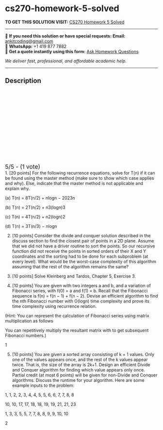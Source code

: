 # cs270-homework-5-solved
**TO GET THIS SOLUTION VISIT:** [CS270 Homework 5 Solved](https://www.ankitcodinghub.com/product/cs270-graded-problems-solved-2/)


---

📩 **If you need this solution or have special requests:** **Email:** ankitcoding@gmail.com  
📱 **WhatsApp:** +1 419 877 7882  
📄 **Get a quote instantly using this form:** [Ask Homework Questions](https://www.ankitcodinghub.com/services/ask-homework-questions/)

*We deliver fast, professional, and affordable academic help.*

---

<h2>Description</h2>



<div class="kk-star-ratings kksr-auto kksr-align-center kksr-valign-top" data-payload="{&quot;align&quot;:&quot;center&quot;,&quot;id&quot;:&quot;121464&quot;,&quot;slug&quot;:&quot;default&quot;,&quot;valign&quot;:&quot;top&quot;,&quot;ignore&quot;:&quot;&quot;,&quot;reference&quot;:&quot;auto&quot;,&quot;class&quot;:&quot;&quot;,&quot;count&quot;:&quot;1&quot;,&quot;legendonly&quot;:&quot;&quot;,&quot;readonly&quot;:&quot;&quot;,&quot;score&quot;:&quot;5&quot;,&quot;starsonly&quot;:&quot;&quot;,&quot;best&quot;:&quot;5&quot;,&quot;gap&quot;:&quot;4&quot;,&quot;greet&quot;:&quot;Rate this product&quot;,&quot;legend&quot;:&quot;5\/5 - (1 vote)&quot;,&quot;size&quot;:&quot;24&quot;,&quot;title&quot;:&quot;CS270 Homework 5 Solved&quot;,&quot;width&quot;:&quot;138&quot;,&quot;_legend&quot;:&quot;{score}\/{best} - ({count} {votes})&quot;,&quot;font_factor&quot;:&quot;1.25&quot;}">

<div class="kksr-stars">

<div class="kksr-stars-inactive">
            <div class="kksr-star" data-star="1" style="padding-right: 4px">


<div class="kksr-icon" style="width: 24px; height: 24px;"></div>
        </div>
            <div class="kksr-star" data-star="2" style="padding-right: 4px">


<div class="kksr-icon" style="width: 24px; height: 24px;"></div>
        </div>
            <div class="kksr-star" data-star="3" style="padding-right: 4px">


<div class="kksr-icon" style="width: 24px; height: 24px;"></div>
        </div>
            <div class="kksr-star" data-star="4" style="padding-right: 4px">


<div class="kksr-icon" style="width: 24px; height: 24px;"></div>
        </div>
            <div class="kksr-star" data-star="5" style="padding-right: 4px">


<div class="kksr-icon" style="width: 24px; height: 24px;"></div>
        </div>
    </div>

<div class="kksr-stars-active" style="width: 138px;">
            <div class="kksr-star" style="padding-right: 4px">


<div class="kksr-icon" style="width: 24px; height: 24px;"></div>
        </div>
            <div class="kksr-star" style="padding-right: 4px">


<div class="kksr-icon" style="width: 24px; height: 24px;"></div>
        </div>
            <div class="kksr-star" style="padding-right: 4px">


<div class="kksr-icon" style="width: 24px; height: 24px;"></div>
        </div>
            <div class="kksr-star" style="padding-right: 4px">


<div class="kksr-icon" style="width: 24px; height: 24px;"></div>
        </div>
            <div class="kksr-star" style="padding-right: 4px">


<div class="kksr-icon" style="width: 24px; height: 24px;"></div>
        </div>
    </div>
</div>


<div class="kksr-legend" style="font-size: 19.2px;">
            5/5 - (1 vote)    </div>
    </div>
1. [20 points] For the following recurrence equations, solve for T(n) if it can be found using the master method (make sure to show which case applies and why). Else, indicate that the master method is not applicable and explain why.

(a) T(n) = 8T(n/2) + nlogn − 2023n

(b) T(n) = 2T(n/2) + n3(logn)3

(c) T(n) = 4T(n/2) + n2(logn)2

(d) T(n) = 3T(n/3) − nlogn

2. [10 points] Consider the divide and conquer solution described in the discuss section to find the closest pair of points in a 2D plane. Assume that we did not have a driver routine to sort the points. So our recursive function did not receive the points in sorted orders of their X and Y coordinates and the sorting had to be done for each subproblem (at every level). What would be the worst-case complexity of this algorithm assuming that the rest of the algorithm remains the same?

3. [10 points] Solve Kleinberg and Tardos, Chapter 5, Exercise 3.

4. [10 points] You are given with two integers a and b, and a variation of Fibonacci series, with f(0) = a and f(1) = b. Recall that the Fibonacci sequence is f(n) = f(n − 1) + f(n − 2). Devise an efficient algorithm to find the nth Fibonacci number with O(logn) time complexity and prove its time complexity using recurrence relation.

(Hint: You can represent the calculation of Fibonacci series using matrix multiplication as follows

You can repetitively multiply the resultant matrix with to get subsequent Fibonacci numbers.)

1

5. [10 points] You are given a sorted array consisting of k + 1 values. Only one of the values appears once, and the rest of the k values appear twice. That is, the size of the array is 2k+1. Design an efficient Divide and Conquer algorithm for finding which value appears only once. Partial credit (at most 6 points) will be given for non-Divide and Conquer algorithms. Discuss the runtime for your algorithm. Here are some example inputs to the problem:

1, 1, 2, 2, 3, 4, 4, 5, 5, 6, 6, 7, 7, 8, 8

10, 10, 17, 17, 18, 18, 19, 19, 21, 21, 23

1, 3, 3, 5, 5, 7, 7, 8, 8, 9, 9, 10, 10

2
